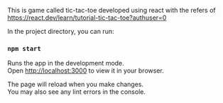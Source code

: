 This is game called tic-tac-toe developed using react with the refers of https://react.dev/learn/tutorial-tic-tac-toe?authuser=0


In the project directory, you can run:

### `npm start`

Runs the app in the development mode.\
Open [http://localhost:3000](http://localhost:3000) to view it in your browser.

The page will reload when you make changes.\
You may also see any lint errors in the console.
